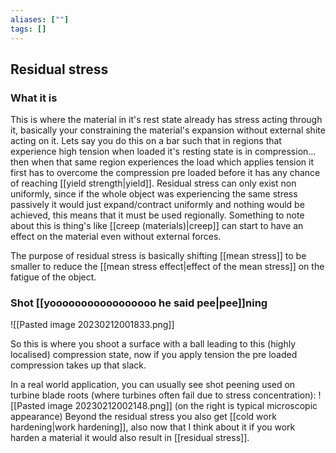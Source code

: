 ```yaml
---
aliases: [""]
tags: []
---
```


## Residual stress
### What it is
This is where the material in it's rest state already has stress acting through it, basically your constraining the material's expansion without external shite acting on it. Lets say you do this on a bar such that in regions that experience high tension when loaded it's resting state is in compression... then when that same region experiences the load which applies tension it first has to overcome the compression pre loaded before it has any chance of reaching [[yield strength|yield]]. 
Residual stress can only exist non uniformly, since if the whole object was experiencing the same stress passively it would just expand/contract uniformly and nothing would be achieved, this means that it must be used regionally.
Something to note about this is thing's like [[creep (materials)|creep]] can start to have an effect on the material even without external forces.

The purpose of residual stress is basically shifting [[mean stress]] to be smaller to reduce the [[mean stress effect|effect of the mean stress]] on the fatigue of the object.

### Shot [[yooooooooooooooooo he said pee|pee]]ning

![[Pasted image 20230212001833.png]]

So this is where you shoot a surface with a ball leading to this (highly localised) compression state, now if you apply tension the pre loaded compression takes up that slack. 

In a real world application, you can usually see shot peening used on turbine blade roots (where turbines often fail due to stress concentration):
![[Pasted image 20230212002148.png]]
(on the right is typical microscopic appearance)
Beyond the residual stress you also get [[cold work hardening|work hardening]], also now that I think about it if you work harden a material it would also result in [[residual stress]].